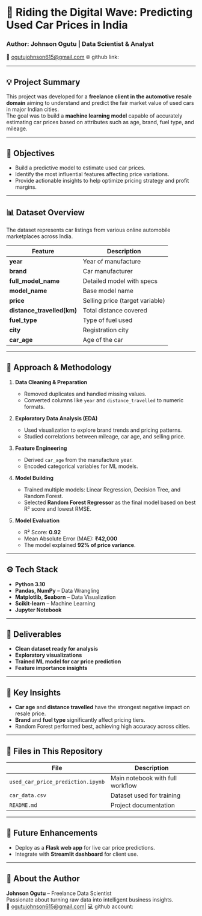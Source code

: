 # 🚗 Riding the Digital Wave: Predicting Used Car Prices in India

### Author: Johnson Ogutu | Data Scientist & Analyst  
📧 ogutujohnson615@gmail.com 
🌐   github link:

---

## 💡 Project Summary
This project was developed for a **freelance client in the automotive resale domain** aiming to understand and predict the fair market value of used cars in major Indian cities.  
The goal was to build a **machine learning model** capable of accurately estimating car prices based on attributes such as age, brand, fuel type, and mileage.

---

## 🎯 Objectives
- Build a predictive model to estimate used car prices.  
- Identify the most influential features affecting price variations.  
- Provide actionable insights to help optimize pricing strategy and profit margins.

---

## 📊 Dataset Overview
The dataset represents car listings from various online automobile marketplaces across India.  

| Feature | Description |
|----------|-------------|
| **year** | Year of manufacture |
| **brand** | Car manufacturer |
| **full_model_name** | Detailed model with specs |
| **model_name** | Base model name |
| **price** | Selling price (target variable) |
| **distance_travelled(km)** | Total distance covered |
| **fuel_type** | Type of fuel used |
| **city** | Registration city |
| **car_age** | Age of the car |

---

## 🧠 Approach & Methodology
1. **Data Cleaning & Preparation**
   - Removed duplicates and handled missing values.
   - Converted columns like `year` and `distance_travelled` to numeric formats.

2. **Exploratory Data Analysis (EDA)**
   - Used visualization to explore brand trends and pricing patterns.
   - Studied correlations between mileage, car age, and selling price.

3. **Feature Engineering**
   - Derived `car_age` from the manufacture year.
   - Encoded categorical variables for ML models.

4. **Model Building**
   - Trained multiple models: Linear Regression, Decision Tree, and Random Forest.
   - Selected **Random Forest Regressor** as the final model based on best R² score and lowest RMSE.

5. **Model Evaluation**
   - R² Score: **0.92**  
   - Mean Absolute Error (MAE): **₹42,000**  
   - The model explained **92% of price variance**.

---

## ⚙️ Tech Stack
- **Python 3.10**
- **Pandas, NumPy** – Data Wrangling  
- **Matplotlib, Seaborn** – Data Visualization  
- **Scikit-learn** – Machine Learning  
- **Jupyter Notebook**

---

## 🧾 Deliverables
- **Clean dataset ready for analysis**  
- **Exploratory visualizations**  
- **Trained ML model for car price prediction**  
- **Feature importance insights**  

---

## 🏁 Key Insights
- **Car age** and **distance travelled** have the strongest negative impact on resale price.  
- **Brand** and **fuel type** significantly affect pricing tiers.  
- Random Forest performed best, achieving high accuracy across cities.

---

## 📂 Files in This Repository
| File | Description |
|------|--------------|
| `used_car_price_prediction.ipynb` | Main notebook with full workflow |
| `car_data.csv` | Dataset used for training |
| `README.md` | Project documentation |

---

## 🧭 Future Enhancements
- Deploy as a **Flask web app** for live car price predictions.  
- Integrate with **Streamlit dashboard** for client use.  

---

## 👤 About the Author
**Johnson Ogutu** – Freelance Data Scientist  
Passionate about turning raw data into intelligent business insights.  
📧 ogutujohnson615@gmail.com| 💻 github account:
